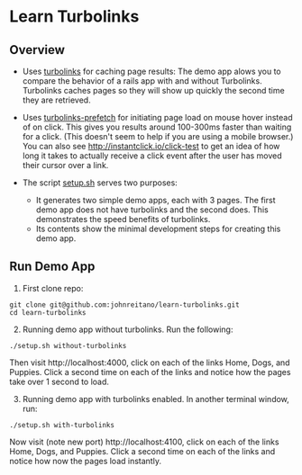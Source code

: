 # Learn Turbolinks

## Overview

* Uses [turbolinks](https://github.com/turbolinks/turbolinks) for caching page results: The demo app alows you to compare the behavior of a rails app with and without Turbolinks. Turbolinks caches pages so they will show up quickly the second time they are retrieved.

* Uses [turbolinks-prefetch](https://github.com/huacnlee/turbolinks-prefetch) for initiating page load on mouse hover instead of on click. This gives you results around 100-300ms faster than waiting for a click. (This doesn't seem to help if you are using a mobile browser.) You can also see http://instantclick.io/click-test to get an idea of how long it takes to actually receive a click event after the user has moved their cursor over a link.

* The script [setup.sh](./setup.sh) serves two purposes:
    * It generates two simple demo apps, each with 3 pages. The first demo app does not have turbolinks and the second does. This demonstrates the speed benefits of turbolinks.
    * Its contents show the minimal development steps for creating this demo app.



## Run Demo App


1. First clone repo:

```
git clone git@github.com:johnreitano/learn-turbolinks.git
cd learn-turbolinks
```

2. Running demo app without turbolinks. Run the following:

```
./setup.sh without-turbolinks
```

Then visit http://localhost:4000, click on each of the links Home, Dogs, and Puppies. Click a second time on each of the links and notice how the pages take over 1 second to load.

3. Running demo app with turbolinks enabled. In another terminal window, run:

```
./setup.sh with-turbolinks
```

Now visit (note new port) http://localhost:4100, click on each of the links Home, Dogs, and Puppies. Click a second time on each of the links and notice how now the pages load instantly.
